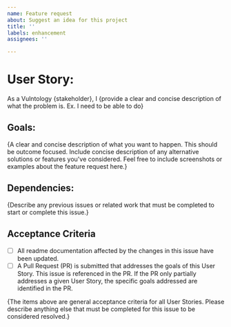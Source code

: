 ```yaml
---
name: Feature request
about: Suggest an idea for this project
title: ''
labels: enhancement
assignees: ''

---
```


# User Story:

As a Vulntology {stakeholder}, I {provide a clear and concise description of what the problem is. Ex. I need to be able to do}

## Goals:

{A clear and concise description of what you want to happen. This should be outcome focused. Include concise description of any alternative solutions or features you've considered. Feel free to include screenshots or examples about the feature request here.}

## Dependencies:

{Describe any previous issues or related work that must be completed to start or complete this issue.}

## Acceptance Criteria

- [ ] All readme documentation affected by the changes in this issue have been updated.
- [ ] A Pull Request (PR) is submitted that addresses the goals of this User Story. This issue is referenced in the PR. If the PR only partially addresses a given User Story, the specific goals addressed are identified in the PR.

{The items above are general acceptance criteria for all User Stories. Please describe anything else that must be completed for this issue to be considered resolved.}
